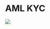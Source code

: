 # AML KYC
<img src="https://firebasestorage.googleapis.com/v0/b/hinh-6eaf7.appspot.com/o/ongoing.png?alt=media&token=baa19a46-ca6a-4a8a-b6cb-888968cefb1b">
